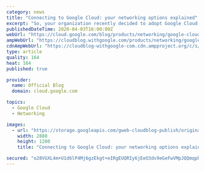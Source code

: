 ```yaml
---
category: news
title: "Connecting to Google Cloud: your networking options explained"
excerpt: "So, your organization recently decided to adopt Google Cloud. Now you just need to decide how you’re going to connect your applications to it... Public IP addresses, or VPN? Via an interconnect or through peering? Should you want to go the interconnect route, should it be direct or through a partner?"
publishedDateTime: 2020-04-03T16:00:00Z
webUrl: "https://cloud.google.com/blog/products/networking/google-cloud-network-connectivity-options-explained/"
ampWebUrl: "https://cloudblog.withgoogle.com/products/networking/google-cloud-network-connectivity-options-explained/amp/"
cdnAmpWebUrl: "https://cloudblog-withgoogle-com.cdn.ampproject.org/c/s/cloudblog.withgoogle.com/products/networking/google-cloud-network-connectivity-options-explained/amp/"
type: article
quality: 164
heat: 164
published: true

provider:
  name: Official Blog
  domain: cloud.google.com

topics:
  - Google Cloud
  - Networking

images:
  - url: "https://storage.googleapis.com/gweb-cloudblog-publish/original_images/GCP_Networking_lQ5HQBE.jpg"
    width: 2880
    height: 1200
    title: "Connecting to Google Cloud: your networking options explained"

secured: "o28VGXL4m+U1d6lP4Mj6gzEkgt+eIRgEUQRIy6jEeO3dv9eGeFwVMpJQQmqphDyEchk7SAg1uIu1SAlqoz4lLdfFH3/OizTnCanBLuNQSyEMI49fvJTCA6ySE37xAwDj2jvxG7J6dLVv0QyPbn1P/tYVZ7rb8tBfOrU1nlWEmjO/0kCRhnEWj01HvQK4K1Rzth6oaz/7ooAEU4Fi49tWPgHqJJo+4TUWsV7U6X8WBGC0GL0hjnjS+CI4biGJe7o/PBU739bBXBkJsJCgBFSZ23tfwj39L69wosTPDH1Z1vycVEfZ4B9Ltf7uuDdFXenGymTiglNuJ/D//VsqgSmfPw==;I8k/f32ISs+2+PMZqyoAuA=="
---
```


